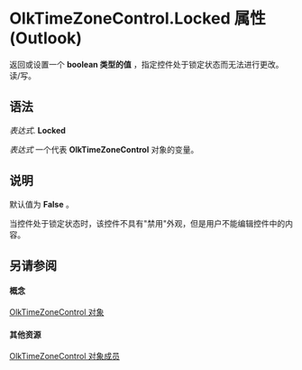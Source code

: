 
# OlkTimeZoneControl.Locked 属性 (Outlook)

返回或设置一个 **boolean 类型的值** ，指定控件处于锁定状态而无法进行更改。读/写。


## 语法

 _表达式_. **Locked**

 _表达式_ 一个代表 **OlkTimeZoneControl** 对象的变量。


## 说明

默认值为  **False** 。

当控件处于锁定状态时，该控件不具有"禁用"外观，但是用户不能编辑控件中的内容。


## 另请参阅


#### 概念


[OlkTimeZoneControl 对象](2138c4fe-1677-f4f0-1a60-dfac20cc1778.md)
#### 其他资源


[OlkTimeZoneControl 对象成员](350ded4c-0118-c278-dabe-c6139aeba1e9.md)